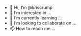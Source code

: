 - 👋 Hi, I’m @kriscrump
- 👀 I’m interested in ...
- 🌱 I’m currently learning ...
- 💞️ I’m looking to collaborate on ...
- 📫 How to reach me ...

<!---
kriscrump/kriscrump is a ✨ special ✨ repository because its `README.md` (this file) appears on your GitHub profile.
You can click the Preview link to take a look at your changes.
--->
